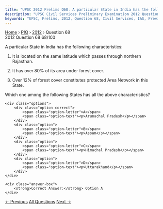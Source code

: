 ```yaml
---
title: "UPSC 2012 Prelims Q68: A particular State in India has the following characteristic..."
description: "UPSC Civil Services Preliminary Examination 2012 Question 68 with options and answer"
keywords: "UPSC, Prelims, 2012, Question 68, Civil Services, IAS, Previous Year Questions"
---
```


<nav class="breadcrumb">
    <a href="../../">Home</a>
    <span>›</span>
    <a href="../">PIQ</a>
    <span>›</span>
    <a href="./">2012</a>
    <span>›</span>
    <span>Question 68</span>
</nav>

<div class="question-header">
    <div class="question-meta">
        <span class="year-badge">2012</span>
        <span class="question-number">Question 68</span>
        <span class="progress">68/100</span>
    </div>
    <div class="progress-bar">
        <div class="progress-fill" style="width: 68.0%"></div>
    </div>
</div>

<div class="question-content">
    <div class="question-text">
        <p>A particular State in India has the following characteristics:</p>
<ol>
<li>
<p>It is located on the same latitude which passes through northern Rajasthan.</p>
</li>
<li>
<p>It has over 80% of its area under forest cover.</p>
</li>
<li>
<p>Over 12% of forest cover constitutes protected Area Network in this State. </p>
</li>
</ol>
<p>Which one among the following States has all the above characteristics?</p>
    </div>
    
    <div class="options">
        <div class="option correct">
            <span class="option-letter">A</span>
            <span class="option-text"><p>Arunachal Pradesh</p></span>
        </div>
        <div class="option">
            <span class="option-letter">B</span>
            <span class="option-text"><p>Assam</p></span>
        </div>
        <div class="option">
            <span class="option-letter">C</span>
            <span class="option-text"><p>Himachal Pradesh</p></span>
        </div>
        <div class="option">
            <span class="option-letter">D</span>
            <span class="option-text"><p>Uttarakhand</p></span>
        </div>
    </div>

    <div class="answer-box">
        <strong>Correct Answer:</strong> Option A
    </div>
</div>

<div class="question-nav">
    <a href="../q067-which-of-the-following-is-the-chief-characteristic/" class="nav-btn prev">← Previous</a>
    <a href="../" class="nav-btn center">All Questions</a>
    <a href="../q069-consider-the-following-crops-of-india-1-cowpea-2-g/" class="nav-btn next">Next →</a>
</div>
